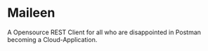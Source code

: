 # Maileen
A Opensource REST Client for all who are disappointed in Postman becoming a Cloud-Application.
